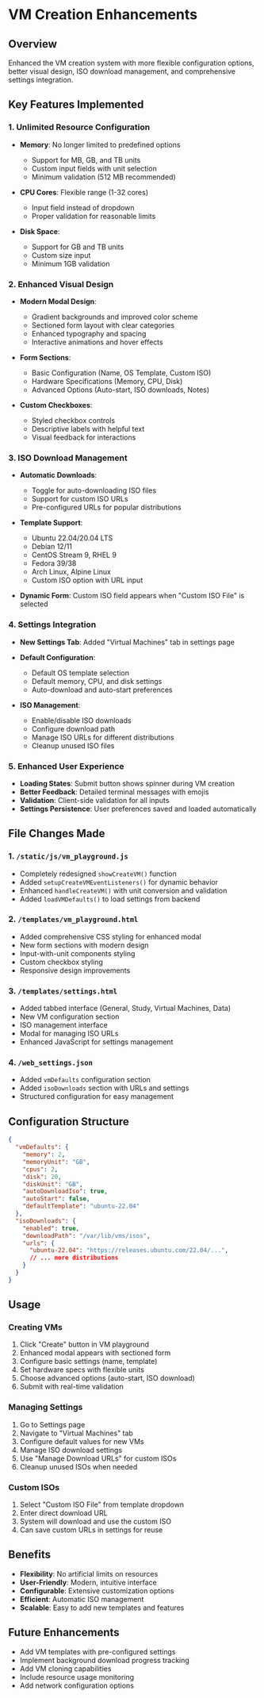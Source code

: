 # VM Creation Enhancements

## Overview
Enhanced the VM creation system with more flexible configuration options, better visual design, ISO download management, and comprehensive settings integration.

## Key Features Implemented

### 1. Unlimited Resource Configuration
- **Memory**: No longer limited to predefined options
  - Support for MB, GB, and TB units
  - Custom input fields with unit selection
  - Minimum validation (512 MB recommended)

- **CPU Cores**: Flexible range (1-32 cores)
  - Input field instead of dropdown
  - Proper validation for reasonable limits

- **Disk Space**: 
  - Support for GB and TB units
  - Custom size input
  - Minimum 1GB validation

### 2. Enhanced Visual Design
- **Modern Modal Design**:
  - Gradient backgrounds and improved color scheme
  - Sectioned form layout with clear categories
  - Enhanced typography and spacing
  - Interactive animations and hover effects

- **Form Sections**:
  - Basic Configuration (Name, OS Template, Custom ISO)
  - Hardware Specifications (Memory, CPU, Disk)
  - Advanced Options (Auto-start, ISO downloads, Notes)

- **Custom Checkboxes**:
  - Styled checkbox controls
  - Descriptive labels with helpful text
  - Visual feedback for interactions

### 3. ISO Download Management
- **Automatic Downloads**: 
  - Toggle for auto-downloading ISO files
  - Support for custom ISO URLs
  - Pre-configured URLs for popular distributions

- **Template Support**:
  - Ubuntu 22.04/20.04 LTS
  - Debian 12/11
  - CentOS Stream 9, RHEL 9
  - Fedora 39/38
  - Arch Linux, Alpine Linux
  - Custom ISO option with URL input

- **Dynamic Form**: Custom ISO field appears when "Custom ISO File" is selected

### 4. Settings Integration
- **New Settings Tab**: Added "Virtual Machines" tab in settings page
- **Default Configuration**:
  - Default OS template selection
  - Default memory, CPU, and disk settings
  - Auto-download and auto-start preferences

- **ISO Management**:
  - Enable/disable ISO downloads
  - Configure download path
  - Manage ISO URLs for different distributions
  - Cleanup unused ISO files

### 5. Enhanced User Experience
- **Loading States**: Submit button shows spinner during VM creation
- **Better Feedback**: Detailed terminal messages with emojis
- **Validation**: Client-side validation for all inputs
- **Settings Persistence**: User preferences saved and loaded automatically

## File Changes Made

### 1. `/static/js/vm_playground.js`
- Completely redesigned `showCreateVM()` function
- Added `setupCreateVMEventListeners()` for dynamic behavior
- Enhanced `handleCreateVM()` with unit conversion and validation
- Added `loadVMDefaults()` to load settings from backend

### 2. `/templates/vm_playground.html`
- Added comprehensive CSS styling for enhanced modal
- New form sections with modern design
- Input-with-unit components styling
- Custom checkbox styling
- Responsive design improvements

### 3. `/templates/settings.html`
- Added tabbed interface (General, Study, Virtual Machines, Data)
- New VM configuration section
- ISO management interface
- Modal for managing ISO URLs
- Enhanced JavaScript for settings management

### 4. `/web_settings.json`
- Added `vmDefaults` configuration section
- Added `isoDownloads` section with URLs and settings
- Structured configuration for easy management

## Configuration Structure

```json
{
  "vmDefaults": {
    "memory": 2,
    "memoryUnit": "GB",
    "cpus": 2,
    "disk": 20,
    "diskUnit": "GB",
    "autoDownloadIso": true,
    "autoStart": false,
    "defaultTemplate": "ubuntu-22.04"
  },
  "isoDownloads": {
    "enabled": true,
    "downloadPath": "/var/lib/vms/isos",
    "urls": {
      "ubuntu-22.04": "https://releases.ubuntu.com/22.04/...",
      // ... more distributions
    }
  }
}
```

## Usage

### Creating VMs
1. Click "Create" button in VM playground
2. Enhanced modal appears with sectioned form
3. Configure basic settings (name, template)
4. Set hardware specs with flexible units
5. Choose advanced options (auto-start, ISO download)
6. Submit with real-time validation

### Managing Settings
1. Go to Settings page
2. Navigate to "Virtual Machines" tab
3. Configure default values for new VMs
4. Manage ISO download settings
5. Use "Manage Download URLs" for custom ISOs
6. Cleanup unused ISOs when needed

### Custom ISOs
1. Select "Custom ISO File" from template dropdown
2. Enter direct download URL
3. System will download and use the custom ISO
4. Can save custom URLs in settings for reuse

## Benefits
- **Flexibility**: No artificial limits on resources
- **User-Friendly**: Modern, intuitive interface
- **Configurable**: Extensive customization options
- **Efficient**: Automatic ISO management
- **Scalable**: Easy to add new templates and features

## Future Enhancements
- Add VM templates with pre-configured settings
- Implement background download progress tracking
- Add VM cloning capabilities
- Include resource usage monitoring
- Add network configuration options
